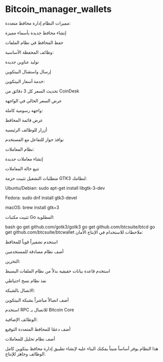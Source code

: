 # Bitcoin_manager_wallets


مميزات النظام
إدارة محافظ متعددة:

إنشاء محافظ جديدة بأسماء مميزة

حفظ المحافظ في نظام الملفات

وظائف المحفظة الأساسية:

توليد عناوين جديدة

إرسال واستقبال البيتكوين

خدمة أسعار البيتكوين:

تحديث السعر كل 3 دقائق من CoinDesk

عرض السعر الحالي في الواجهة

واجهة رسومية كاملة:

عرض قائمة المحافظ

أزرار للوظائف الرئيسية

نوافذ حوار للتفاعل مع المستخدم

نظام المعاملات:

إنشاء معاملات جديدة

تتبع حالة المعاملات

متطلبات التشغيل
تثبيت حزمة GTK3 لنظامك:

Ubuntu/Debian: sudo apt-get install libgtk-3-dev

Fedora: sudo dnf install gtk3-devel

macOS: brew install gtk+3

تثبيت مكتبات Go المطلوبة:

bash
go get github.com/gotk3/gotk3
go get github.com/btcsuite/btcd
go get github.com/btcsuite/btcwallet
ملاحظات للاستخدام في الإنتاج
الأمان:

استخدم تشفيراً قوياً للمحافظ

أضف نظام مصادقة للمستخدمين

التخزين:

استخدم قاعدة بيانات حقيقية بدلاً من نظام الملفات البسيط

نفذ نظام نسخ احتياطي

الاتصال بالشبكة:

أضف اتصالاً مباشراً بشبكة البيتكوين

استخدم RPC للاتصال بـ Bitcoin Core

الوظائف الإضافية:

أضف دعمًا للمحافظ المتعددة التوقيع

أضف نظام تحليل للمعاملات

هذا النظام يوفر أساساً متيناً يمكنك البناء عليه لإنشاء تطبيق إدارة محافظ بيتكوين كامل الوظائف وجاهز للإنتاج.

